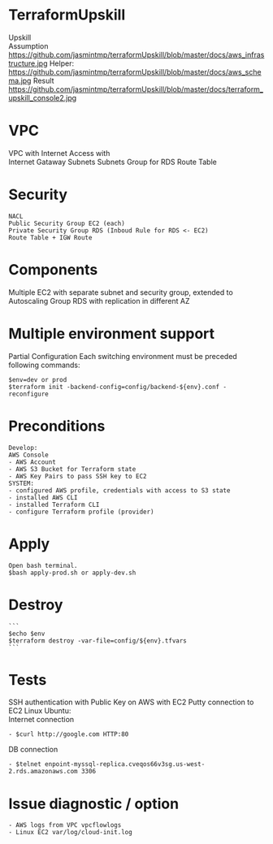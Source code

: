 # TerraformUpskill
Upskill  
Assumption
https://github.com/jasmintmp/terraformUpskill/blob/master/docs/aws_infrastructure.jpg
Helper:
https://github.com/jasmintmp/terraformUpskill/blob/master/docs/aws_schema.jpg
Result
https://github.com/jasmintmp/terraformUpskill/blob/master/docs/terraform_upskill_console2.jpg


# VPC 
VPC with Internet Access with  
  Internet Gataway
  Subnets
  Subnets Group for RDS
  Route Table
  
# Security  
	NACL
	Public Security Group EC2 (each)
	Private Security Group RDS (Inboud Rule for RDS <- EC2)
	Route Table + IGW Route
	
# Components
  Multiple EC2 with separate subnet and security group, extended to Autoscaling Group
  RDS with replication in different AZ

# Multiple environment support
  Partial Configuration
  Each switching environment must be preceded following commands:
  ```
  $env=dev or prod
  $terraform init -backend-config=config/backend-${env}.conf -reconfigure
  ```
# Preconditions
	Develop:
	AWS Console
	- AWS Account
	- AWS S3 Bucket for Terraform state
	- AWS Key Pairs to pass SSH key to EC2 
	SYSTEM: 
	- configured AWS profile, credentials with access to S3 state
	- installed AWS CLI
	- installed Terraform CLI
	- configure Terraform profile (provider)
	
# Apply
	Open bash terminal.
	$bash apply-prod.sh or apply-dev.sh
	
# Destroy	
	```
	$echo $env
	$terraform destroy -var-file=config/${env}.tfvars
	```	
# Tests
  SSH authentication with Public Key on AWS with EC2
  Putty connection to EC2 Linux Ubuntu:  
  Internet connection
  ```
 - $curl http://google.com HTTP:80
  ```
  DB connection
  ```
 - $telnet enpoint-myssql-replica.cveqos66v3sg.us-west-2.rds.amazonaws.com 3306
  ```
# Issue diagnostic / option    
    - AWS logs from VPC vpcflowlogs
    - Linux EC2 var/log/cloud-init.log
